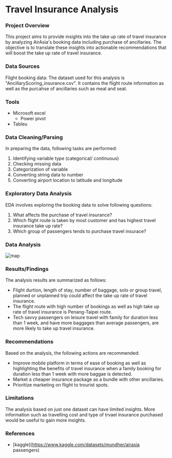 # Travel Insurance Analysis

### Project Overview

This project aims to provide insights into the take up rate of travel insurance by analyzing AirAsia's booking data including purchase of ancillaries. The objective is to translate these insights into actionable recommendations that will boost the take up rate of travel insurance.

### Data Sources

Flight booking data: The dataset used for this analysis is "AncillaryScoring_insurance.csv". It contains the flight route information as well as the purcahse of ancillaries such as meal and seat.

### Tools

- Microsoft excel
  - Power pivot
- Tableu

### Data Cleaning/Parsing

In preparing the data, following tasks are performed:
1. Identifying variable type (categorical/ continuous)
2. Checking missing data
3. Categorization of variable
4. Converting string data to number
5. Converting airport location to latitude and longitude

### Exploratory Data Analysis

EDA involves exploring the booking data to solve following questions:
1. What affects the purchase of travel insurance?
2. Which flight route is taken by most customer and has highest travel insurance take up rate?
3. Which group of passengers tends to purchase travel insurace?

### Data Analysis

![map](https://github.com/87Iodo/VI_CapstoneProject_TravelInsuranceAnalysis/assets/143507039/229a28e7-6121-4a77-a4c7-dad015dd6d3c)

### Results/Findings

The analysis results are summarized as follows:
- Flight durtion, length of stay, number of baggage, solo or group travel, planned or unplanned trip could affect the take up rate of travel insurance.
- The flight route with high number of bookings as well as high take up rate of travel insurance is Penang-Taipei route.
- Tech savvy passengers on leisure travel with family for duration less than 1 week, and have more baggages than average passengers, are more likely to take up travel insurance.

### Recommendations

Based on the analysis, the following actions are recommended:

- Improve mobile platform in terms of ease of booking as well as highlighting the benefits of travel insurance when a family booking for duration less than 1 week with more baggae is detected.
- Market a cheaper insurance package as a bundle with other ancillaries.
- Prioritize marketing on flight to trourist spots.

### Limitations

The analysis based on just one dataset can have limited insights. More information such as travelling cost and type of trvael insurance purchased would be useful to gain more insights.

### References
- [kaggle](https://www.kaggle.com/datasets/mundher/airasia passengers)
